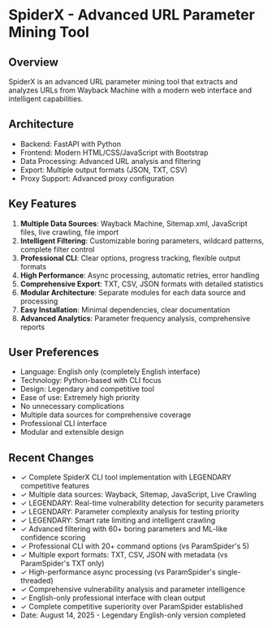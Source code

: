 # SpiderX - Advanced URL Parameter Mining Tool

## Overview
SpiderX is an advanced URL parameter mining tool that extracts and analyzes URLs from Wayback Machine with a modern web interface and intelligent capabilities.

## Architecture
- Backend: FastAPI with Python
- Frontend: Modern HTML/CSS/JavaScript with Bootstrap
- Data Processing: Advanced URL analysis and filtering
- Export: Multiple output formats (JSON, TXT, CSV)
- Proxy Support: Advanced proxy configuration

## Key Features
1. **Multiple Data Sources**: Wayback Machine, Sitemap.xml, JavaScript files, live crawling, file import
2. **Intelligent Filtering**: Customizable boring parameters, wildcard patterns, complete filter control
3. **Professional CLI**: Clear options, progress tracking, flexible output formats
4. **High Performance**: Async processing, automatic retries, error handling
5. **Comprehensive Export**: TXT, CSV, JSON formats with detailed statistics
6. **Modular Architecture**: Separate modules for each data source and processing
7. **Easy Installation**: Minimal dependencies, clear documentation
8. **Advanced Analytics**: Parameter frequency analysis, comprehensive reports

## User Preferences
- Language: English only (completely English interface)
- Technology: Python-based with CLI focus
- Design: Legendary and competitive tool
- Ease of use: Extremely high priority
- No unnecessary complications
- Multiple data sources for comprehensive coverage
- Professional CLI interface
- Modular and extensible design

## Recent Changes
- ✓ Complete SpiderX CLI tool implementation with LEGENDARY competitive features
- ✓ Multiple data sources: Wayback, Sitemap, JavaScript, Live Crawling  
- ✓ LEGENDARY: Real-time vulnerability detection for security parameters
- ✓ LEGENDARY: Parameter complexity analysis for testing priority
- ✓ LEGENDARY: Smart rate limiting and intelligent crawling
- ✓ Advanced filtering with 60+ boring parameters and ML-like confidence scoring
- ✓ Professional CLI with 20+ command options (vs ParamSpider's 5)
- ✓ Multiple export formats: TXT, CSV, JSON with metadata (vs ParamSpider's TXT only)
- ✓ High-performance async processing (vs ParamSpider's single-threaded)
- ✓ Comprehensive vulnerability analysis and parameter intelligence
- ✓ English-only professional interface with clean output
- ✓ Complete competitive superiority over ParamSpider established
- Date: August 14, 2025 - Legendary English-only version completed